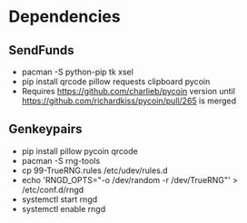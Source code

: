 Dependencies
============

SendFunds
---------
- pacman -S python-pip tk xsel
- pip install qrcode pillow requests clipboard pycoin
- Requires https://github.com/charlieb/pycoin version until https://github.com/richardkiss/pycoin/pull/265 is merged

Genkeypairs
-----------
- pip install pillow pycoin qrcode
- pacman -S rng-tools
- cp 99-TrueRNG.rules /etc/udev/rules.d
- echo 'RNGD_OPTS="-o /dev/random -r /dev/TrueRNG"' > /etc/conf.d/rngd
- systemctl start rngd
- systemctl enable rngd
